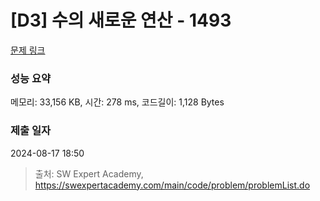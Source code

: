 # [D3] 수의 새로운 연산 - 1493 

[문제 링크](https://swexpertacademy.com/main/code/problem/problemDetail.do?contestProbId=AV2b-QGqADMBBASw) 

### 성능 요약

메모리: 33,156 KB, 시간: 278 ms, 코드길이: 1,128 Bytes

### 제출 일자

2024-08-17 18:50



> 출처: SW Expert Academy, https://swexpertacademy.com/main/code/problem/problemList.do